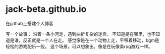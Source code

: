 # jack-beta.github.io
在github上搭建个人博客

写一个故事：
沿着一条小河走，遇到曲折复杂的迷宫。
不知道是在哪里，也不知道是谁，反正就是一个人在走。
感觉像是在一个动物上走，平移着移动，bgm是轻松的游戏配乐一般。
这个场景，可以想象出，像是在玩像素rpg游戏一样。
